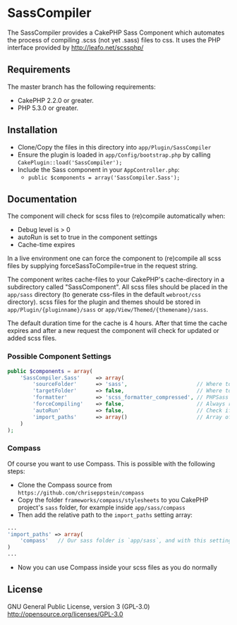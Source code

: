SassCompiler
============

The SassCompiler provides a CakePHP Sass Component which automates the process of compiling .scss (not yet .sass) files to css. It uses the PHP interface provided by http://leafo.net/scssphp/

## Requirements

The master branch has the following requirements:

* CakePHP 2.2.0 or greater.
* PHP 5.3.0 or greater.

## Installation

* Clone/Copy the files in this directory into `app/Plugin/SassCompiler`
* Ensure the plugin is loaded in `app/Config/bootstrap.php` by calling `CakePlugin::load('SassCompiler');`
* Include the Sass component in your `AppController.php`:
   * `public $components = array('SassCompiler.Sass');`

## Documentation

The component will check for scss files to (re)compile automatically when:
 * Debug level is > 0
 * autoRun is set to true in the component settings
 * Cache-time expires

In a live environment one can force the component to (re)compile all scss files by supplying forceSassToCompile=true in the request string.

The component writes cache-files to your CakePHP's cache-directory in a subdirectory called "SassComponent".
All scss files should be placed in the `app/sass` directory (to generate css-files in the default `webroot/css` directory).
scss files for the plugin and themes should be stored in `app/Plugin/{pluginname}/sass` or `app/View/Themed/{themename}/sass`.

The default duration time for the cache is 4 hours.
After that time the cache expires and after a new request the component will check for updated or added scss files.

### Possible Component Settings
```php
public $components = array(
	'SassCompiler.Sass' 	=> array(
		'sourceFolder'		=> 'sass',						// Where to look for .scss files, (From the APP directory)
		'targetFolder'		=> false,						// Where to put the generated css (From the webroot directory)
		'formatter'			=> 'scss_formatter_compressed',	// PHPSass compatible style (compressed or nested)
		'forceCompiling'	=> false,						// Always recompile
		'autoRun'			=> false,						// Check if compilation is necessary, this ignores the CakePHP Debug setting
		'import_paths'		=> array()						// Array of paths to search for scss files when using @import, path has to be relative to the sourceFolder
	)
);
```

### Compass
Of course you want to use Compass. This is possible with the following steps:

* Clone the Compass source from `https://github.com/chriseppstein/compass`
* Copy the folder `frameworks/compass/stylesheets` to you CakePHP project's `sass` folder, for example inside `app/sass/compass`
* Then add the relative path to the `import_paths` setting array:
```php
...
'import_paths' => array(
	'compass'	// Our sass folder is `app/sass`, and with this setting `app/sass/compass` will also be searched for imports
)
...
```
* Now you can use Compass inside your scss files as you do normally


## License
GNU General Public License, version 3 (GPL-3.0)
http://opensource.org/licenses/GPL-3.0